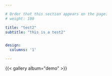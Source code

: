 ```yaml
---

# Order that this section appears on the page.
# weight: 100

title: "test2"
subtitle: "this is a test2"


design:
  columns: '1'

---
```

{{< gallery album="demo" >}}
